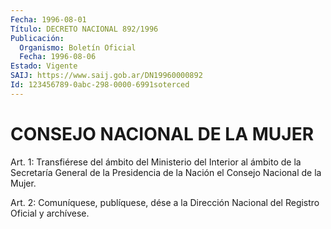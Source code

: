 ```yaml
---
Fecha: 1996-08-01
Título: DECRETO NACIONAL 892/1996
Publicación:
  Organismo: Boletín Oficial
  Fecha: 1996-08-06
Estado: Vigente
SAIJ: https://www.saij.gob.ar/DN19960000892
Id: 123456789-0abc-298-0000-6991soterced
---
```

# CONSEJO NACIONAL DE LA MUJER

<a id="1"></a>
Art. 1: Transfiérese del ámbito del Ministerio del Interior al ámbito de la Secretaría  General  de la Presidencia de la Nación el Consejo Nacional de la Mujer.

<a id="2"></a>
Art. 2: Comuníquese, publíquese, dése  a la Dirección Nacional del Registro  Oficial  y  archívese.